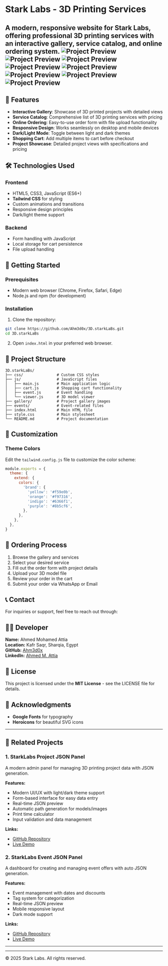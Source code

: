 # Stark Labs - 3D Printing Services

A modern, responsive website for **Stark Labs**, offering professional 3D printing services with an interactive gallery, service catalog, and online ordering system.
![Project Preview](photo/1.png)
![Project Preview](photo/2.png)
![Project Preview](photo/3.png)
![Project Preview](photo/4.png)
![Project Preview](photo/5.png)
![Project Preview](photo/6.png)
![Project Preview](photo/7.png)
![Project Preview](photo/8.png)
--

## 🌟 Features

- **Interactive Gallery**: Showcase of 3D printed projects with detailed views
- **Service Catalog**: Comprehensive list of 3D printing services with pricing
- **Online Ordering**: Easy-to-use order form with file upload functionality
- **Responsive Design**: Works seamlessly on desktop and mobile devices
- **Dark/Light Mode**: Toggle between light and dark themes
- **Shopping Cart**: Add multiple items to cart before checkout
- **Project Showcase**: Detailed project views with specifications and pricing

## 🛠️ Technologies Used

### Frontend
- HTML5, CSS3, JavaScript (ES6+)
- **Tailwind CSS** for styling
- Custom animations and transitions
- Responsive design principles
- Dark/light theme support

### Backend
- Form handling with JavaScript
- Local storage for cart persistence
- File upload handling

## 🚀 Getting Started

### Prerequisites
- Modern web browser (Chrome, Firefox, Safari, Edge)
- Node.js and npm (for development)

### Installation

1. Clone the repository:
```bash
git clone https://github.com/Ahm3d0x/3D.starkLaBs.git
cd 3D.starkLaBs
```

2. Open `index.html` in your preferred web browser.

## 📂 Project Structure

```
3D.starkLaBs/
├── css/               # Custom CSS styles
├── js/                # JavaScript files
│   ├── main.js        # Main application logic
│   ├── cart.js        # Shopping cart functionality
│   ├── event.js       # Event handling
│   └── viewer.js      # 3D model viewer
├── gallery/           # Project gallery images
├── events/            # Event-related files
├── index.html         # Main HTML file
├── style.css          # Main stylesheet
└── README.md          # Project documentation
```

## 🎨 Customization

### Theme Colors

Edit the `tailwind.config.js` file to customize the color scheme:

```javascript
module.exports = {
  theme: {
    extend: {
      colors: {
        'brand': {
          'yellow': '#f59e0b',
          'orange': '#f97316',
          'indigo': '#6366f1',
          'purple': '#8b5cf6',
        },
      },
    },
  },
}
```

## 📝 Ordering Process

1. Browse the gallery and services
2. Select your desired service
3. Fill out the order form with project details
4. Upload your 3D model file
5. Review your order in the cart
6. Submit your order via WhatsApp or Email

## 📞 Contact

For inquiries or support, feel free to reach out through:
## 👨‍💻 Developer
**Name:** Ahmed Mohamed Attia  
**Location:** Kafr Saqr, Sharqia, Egypt  
**GitHub:** [Ahm3d0x](https://github.com/Ahm3d0x)  
**LinkedIn:** [Ahmed M. Attia](https://www.linkedin.com/in/ahmed-mohamed-attia-03320a308/)

## 📜 License

This project is licensed under the **MIT License** - see the LICENSE file for details.

## 🙏 Acknowledgments

- **Google Fonts** for typography
- **Heroicons** for beautiful SVG icons

---

## 🔗 Related Projects

### 1. StarkLabs Project JSON Panel
A modern admin panel for managing 3D printing project data with JSON generation.

**Features:**
- Modern UI/UX with light/dark theme support
- Form-based interface for easy data entry
- Real-time JSON preview
- Automatic path generation for models/images
- Print time calculator
- Input validation and data management

**Links:**
- [GitHub Repository](https://github.com/Ahm3d0x/StarkLabs-Project-JSON-Panel-helper-site)
- [Live Demo](https://ahm3d0x.github.io/StarkLabs-Project-JSON-Panel-helper-site/)

### 2. StarkLabs Event JSON Panel
A dashboard for creating and managing event offers with auto JSON generation.

**Features:**
- Event management with dates and discounts
- Tag system for categorization
- Real-time JSON preview
- Mobile responsive layout
- Dark mode support

**Links:**
- [GitHub Repository](https://github.com/Ahm3d0x/starklabs-event-json-panel)
- [Live Demo](https://ahm3d0x.github.io/starklabs-event-json-panel/)


---
---

© 2025 Stark Labs. All rights reserved.